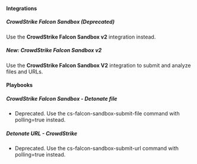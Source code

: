 
#### Integrations
##### CrowdStrike Falcon Sandbox (Deprecated)
Use the **CrowdStrike Falcon Sandbox v2** integration instead.
##### New: CrowdStrike Falcon Sandbox v2
Use the **CrowdStrike Falcon Sandbox V2** integration to submit and analyze files and URLs.

#### Playbooks
##### CrowdStrike Falcon Sandbox - Detonate file
- Deprecated. Use the cs-falcon-sandbox-submit-file command with polling=true instead.

##### Detonate URL - CrowdStrike
- Deprecated. Use the cs-falcon-sandbox-submit-url command with polling=true instead.
